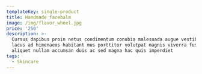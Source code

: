 ```yaml
---
templateKey: single-product
title: Handmade facebalm
image: /img/flavor_wheel.jpg
price: '250'
description: >-
  Cursus dapibus proin netus condimentum conubia malesuada augue vestibulum nec
  lacus ad himenaeos habitant mus porttitor volutpat magnis viverra fusce
  aliquet nullam accumsan duis ac sed magna hac quis imperdiet
tags:
  - Skincare
---
```


